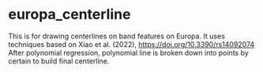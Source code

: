 # europa_centerline

This is for drawing centerlines on band features on Europa.
It uses techniques based on Xiao et al. (2022), https://doi.org/10.3390/rs14092074
After polynomial regression, polynomial line is broken down into points by certain to build final centerline.
